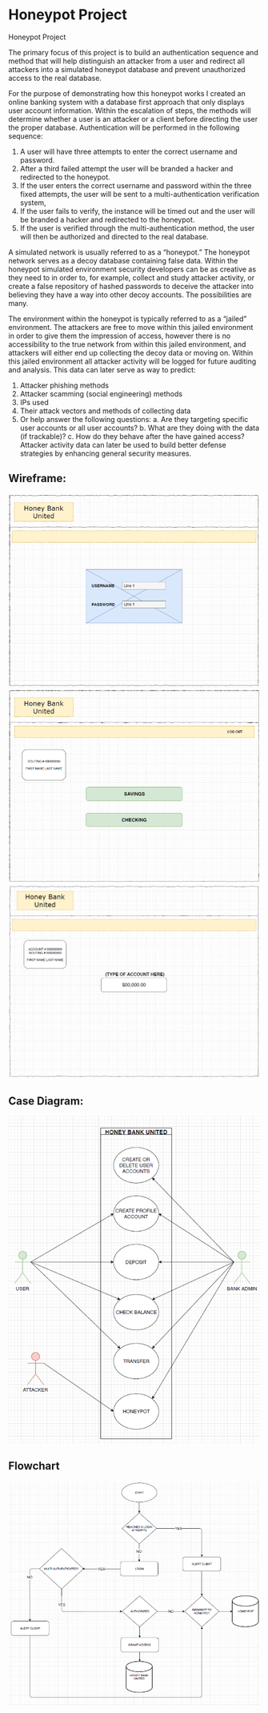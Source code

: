 # Honeypot Project
Honeypot Project 

The primary focus of this project is to build an authentication sequence and method that will help distinguish an attacker from a user and redirect all attackers into a simulated honeypot database and prevent unauthorized access to the real database. 

For the purpose of demonstrating how this honeypot works I created an online banking system with a database first approach that only displays user account information. Within the escalation of steps, the methods will determine whether a user is an attacker or a client before directing the user the proper database. Authentication will be performed in the following sequence:

1.	A user will have three attempts to enter the correct username and password. 
2.	After a third failed attempt the user will be branded a hacker and redirected to the honeypot.
3.	If the user enters the correct username and password within the three fixed attempts, the user will be sent to a multi-authentication verification system, 
4.	If the user fails to verify, the instance will be timed out and the user will be branded a hacker and redirected to the honeypot.
5.	If the user is verified through the multi-authentication method, the user will then be authorized and directed to the real database.

A simulated network is usually referred to as a “honeypot.” The honeypot network serves as a decoy database containing false data. Within the honeypot simulated environment security developers can be as creative as they need to in order to, for example, collect and study attacker activity, or create a false repository of hashed passwords to deceive the attacker into believing they have a way into other decoy accounts. The possibilities are many. 

The environment within the honeypot is typically referred to as a “jailed” environment. The attackers are free to move within this jailed environment in order to give them the impression of access, however there is no accessibility to the true network from within this jailed environment, and attackers will either end up collecting the decoy data or moving on. Within this jailed environment all attacker activity will be logged for future auditing and analysis. This data can later serve as way to predict:
1.	Attacker phishing methods
2.	Attacker scamming (social engineering) methods 
3.	IPs used 
4.	Their attack vectors and methods of collecting data 
5.	Or help answer the following questions:	
a.	Are they targeting specific user accounts or all user accounts?
b.	What are they doing with the data (if trackable)?
c.	How do they behave after the have gained access?
Attacker activity data can later be used to build better defense strategies by enhancing general security measures.

## Wireframe:
![WireFramePage1](/images/wireframe1.PNG)
![WireFramePage1](/images/wireframe2.PNG)
![WireFramePage1](/images/wireframe3.PNG)
## Case Diagram:
![WireFramePage1](/images/casediagram.PNG)
## Flowchart
![WireFramePage1](/images/flowchart.PNG)
